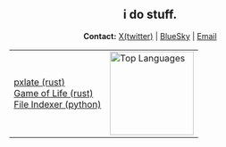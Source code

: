 <h2 align="center"><strong>i do stuff.</strong></h2>

<p align="center">
  <strong>Contact:</strong> 
  <a href="https://x.com/sofaspawn">X(twitter)</a> | 
  <a href="https://bsky.app/profile/sofaspawn.bsky.social">BlueSky</a> |
  <a href="mailto:h.m1nus.work@gmail.com">Email</a> 
</p>

<table align="center">
  <tr>
    <td>
      <ul style="list-style: none; padding: 0;">
        <li><a href="https://github.com/sofaspawn/pxlate">pxlate (rust)</a></li>
        <li><a href="https://github.com/sofaspawn/gameoflifers">Game of Life (rust)</a></li>
        <li><a href="https://github.com/sofaspawn/srchngin_py">File Indexer (python)</a></li>
      </ul>
    </td>
    <td>
      <img src="https://github-readme-stats.vercel.app/api/top-langs/?username=sofaspawn&layout=compact&theme=radical" alt="Top Languages" height="150">
    </td>
  </tr>
</table>
